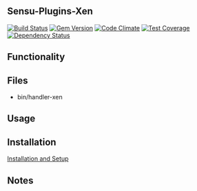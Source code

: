 ## Sensu-Plugins-Xen

[ ![Build Status](https://travis-ci.org/sensu-plugins/sensu-plugins-xen.svg?branch=master)](https://travis-ci.org/sensu-plugins/sensu-plugins-xen)
[![Gem Version](https://badge.fury.io/rb/sensu-plugins-xen.svg)](http://badge.fury.io/rb/sensu-plugins-xen)
[![Code Climate](https://codeclimate.com/github/sensu-plugins/sensu-plugins-xen/badges/gpa.svg)](https://codeclimate.com/github/sensu-plugins/sensu-plugins-xen)
[![Test Coverage](https://codeclimate.com/github/sensu-plugins/sensu-plugins-xen/badges/coverage.svg)](https://codeclimate.com/github/sensu-plugins/sensu-plugins-xen)
[![Dependency Status](https://gemnasium.com/sensu-plugins/sensu-plugins-xen.svg)](https://gemnasium.com/sensu-plugins/sensu-plugins-xen)

## Functionality

## Files
 * bin/handler-xen

## Usage

## Installation

[Installation and Setup](http://sensu-plugins.io/docs/installation_instructions.html)

## Notes
